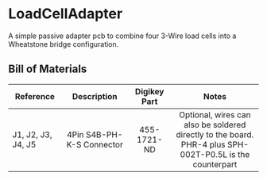 # LoadCellAdapter

A simple passive adapter pcb to combine four 3-Wire load cells into a Wheatstone bridge configuration.

## Bill of Materials

| **Reference**      |      **Description**      | **Digikey Part** |                                                  **Notes**                                                   |
| ------------------ | :-----------------------: | :--------------: | :----------------------------------------------------------------------------------------------------------: |
| J1, J2, J3, J4, J5 | 4Pin S4B-PH-K-S Connector |   455-1721-ND    | Optional, wires can also be soldered directly to the board.</br>PHR-4 plus SPH-002T-P0.5L is the counterpart |
